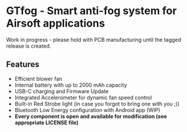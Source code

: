 # GTfog - Smart anti-fog system for Airsoft applications

Work in progress - please hold with PCB manufacturing until the tagged release is created.

## Features

- Efficient blower fan
- Internal battery with up to 2000 mAh capacity
- USB-C charging and Firmware Update
- Integrated Accelerometer for dynamic fan speed control
- Built-in Red Strobe light (in case you forgot to bring one with you ;))
- Bluetooth Low Energy configuration with Android app (WIP)
- **Every component is open and available for modification (see appropriate LICENSE file)**
